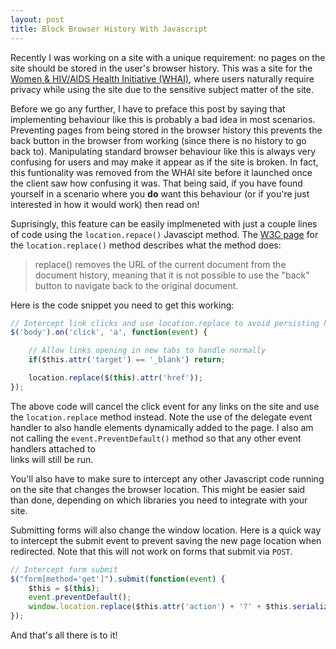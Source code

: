 ```yaml
---
layout: post
title: Block Browser History With Javascript
---
```

Recently I was working on a site with a unique requirement: no pages on the site
should be stored in the user's browser history. This was a site for the
[Women & HIV/AIDS Health Initiative (WHAI)](http://www.whai.ca/), where users
naturally require privacy while using the site due to the sensitive subject
matter of the site.

Before we go any further, I have to preface this post by saying that
implementing behaviour like this is probably a bad idea in most scenarios.
Preventing pages from being stored in the browser history this prevents the back
button in the browser from working (since there is no history to go back to).
Manipulating standard browser behaviour like this is always very confusing for
users and may make it appear as if the site is broken. In fact, this
funtionality was removed from the WHAI site before it launched once the client
saw how confusing it was. That being said, if you have found yourself in a
scenario where you **do** want this behaviour (or if you're just interested in
how it would work) then read on!

Suprisingly, this feature can be easily implmeneted with just a couple lines of
code using the `location.repace()` Javascipt method. The
[W3C page](http://www.w3schools.com/jsref/met_loc_replace.asp) for the
`location.replace()` method describes what the method does:

> replace() removes the URL of the current document from the document history,
> meaning that it is not possible to use the "back" button to navigate back to
> the original document.

Here is the code snippet you need to get this working:

``` javascript
// Intercept link clicks and use location.replace to avoid persisting history
$('body').on('click', 'a', function(event) {

    // Allow links opening in new tabs to handle normally
    if($this.attr('target') == '_blank') return;

    location.replace($(this).attr('href'));
});
```

The above code will cancel the click event for any links on the site and use the
`location.replace` method instead. Note the use of the delegate event handler to
also handle elements dynamically added to the page. I also am not calling the
`event.PreventDefault()` method so that any other event handlers attached to \
links will still be run.

You'll also have to make sure to intercept any other Javascript code running on
the site that changes the browser location. This might be easier said than done,
depending on which libraries you need to integrate with your site.

Submitting forms will also change the window location. Here is a quick way to
intercept the submit event to prevent saving the new page location when
redirected. Note that this will not work on forms that submit via `POST`.

``` javascript
// Intercept form submit
$("form[method='get']").submit(function(event) {
    $this = $(this);
    event.preventDefault();
    window.location.replace($this.attr('action') + '?' + $this.serialize());
});
```

And that's all there is to it!

